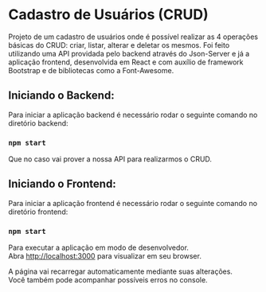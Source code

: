 # Cadastro de Usuários (CRUD)

Projeto de um cadastro de usuários onde é possível realizar as 4 operações básicas do CRUD: criar, listar, alterar e deletar os mesmos. Foi feito utilizando uma API providada pelo backend através do Json-Server e já a aplicação frontend, desenvolvida em React e com auxílio de framework Bootstrap e de bibliotecas como a Font-Awesome.

## Iniciando o Backend: 

Para iniciar a aplicação backend é necessário rodar o seguinte comando no diretório backend:

### `npm start`

Que no caso vai prover a nossa API para realizarmos o CRUD.

## Iniciando o Frontend: 

Para iniciar a aplicação frontend é necessário rodar o seguinte comando no diretório frontend:

### `npm start`

Para executar a aplicação em modo de desenvolvedor.\
Abra [http://localhost:3000](http://localhost:3000) para visualizar em seu browser.

A página vai recarregar automaticamente mediante suas alterações.\
Você também pode acompanhar possíveis erros no console.